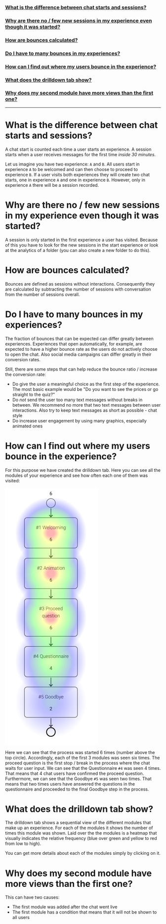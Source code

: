 ### [What is the difference between chat starts and sessions?](#what-is-the-difference-between-chat-starts-and-sessions-1)

### [Why are there no / few new sessions in my experience even though it was started?](#why-are-there-no--few-new-sessions-in-my-experience-even-though-it-was-started-1)

### [How are bounces calculated?](#how-are-bounces-calculated-1)

### [Do I have to many bounces in my experiences?](#do-i-have-to-many-bounces-in-my-experiences-1)

### [How can I find out where my users bounce in the experience?](#how-can-i-find-out-where-my-users-bounce-in-the-experience-1)

### [What does the drilldown tab show?](#what-does-the-drilldown-tab-show-1)

### [Why does my second module have more views than the first one?](why-does-my-second-module-have-more-views-than-the-first-one-1)

_________
# What is the difference between chat starts and sessions?

A chat start is counted each time a user starts an experience. A session starts
when a user receives messages for the first time *inside 30 minutes*.

Let us imagine you have two experience: `A` and `B`. All users start in experience
`A` to be welcomed and can then choose to proceed to experience `B`. If a user
visits both experiences they will create two chat starts, one in experience `A`
and one in experience `B`. However, only in experience `A` there will be a
session recorded.

# Why are there no / few new sessions in my experience even though it was started?

A session is only started in the first experience a user has visited. Because of
this you have to look for the new sessions in the start experience or look at the
analytics of a folder (you can also create a new folder to do this).

# How are bounces calculated?

Bounces are defined as sessions without interactions. Consequently they are
calculated by subtracting the number of sessions with conversation from the
number of sessions overall.

# Do I have to many bounces in my experiences?

The fraction of bounces that can be expected can differ greatly between
experiences. Experiences that open automatically, for example, are expected
to have a higher bounce rate as the users do not actively choose to open the
chat. Also social media campaigns can differ greatly in their conversion rates.

Still, there are some steps that can help reduce the bounce ratio / increase the
conversion rate:
- Do give the user a meaningful choice as the first step of the experience. The
  most basic example would be "Do you want to see the prices or go straight to
  the quiz?"
- Do *not* send the user too many text messages without breaks in between. We
  recommend no more that two text messages between user interactions. Also try
  to keep text messages as short as possible - chat style
- Do increase user engagement by using many graphics, especially animated ones

# How can I find out where my users bounce in the experience?

For this purpose we have created the drilldown tab. Here you can see all the
modules of your experience and see how often each one of them was visited:

![Heatmap showing how often each process module was seen](https://github.com/loyjoy/academy/blob/main/faq/analytics/heatmap.jpeg "Heatmap showing how often each process module was seen")


Here we can see that the process was started 6 times (number above the top
circle). Accordingly, each of the first 3 modules was seen six times. The
proceed question is the first stop / break in the process where the chat waits
for user input. We can see that the Questionnaire `#4` was seen 4 times. That
means that 4 chat users have confirmed the proceed question. Furthermore, we
can see that the Goodbye `#5` was seen two times. That means that two times
users have answered the questions in the questionnaire and proceeded to the
final Goodbye step in the process.

# What does the drilldown tab show?

The drilldown tab shows a sequential view of the different modules that make
up an experience. For each of the modules it shows the number of times this
module was shown. Laid over the the modules is a heatmap that visually indicates
the relative frequency (blue over green and yellow to red from low to high).

You can get more details about each of the modules simply by clicking on it.

# Why does my second module have more views than the first one?

This can have two causes:
- The first module was added after the chat went live
- The first module has a condition that means that it will not be shown to all
  users
